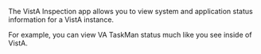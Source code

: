 The VistA Inspection app allows you to view system and application status information for a VistA instance.

For example, you can view VA TaskMan status much like you see inside of VistA.